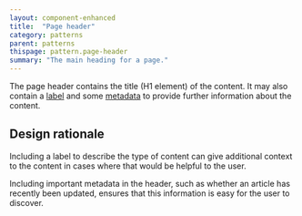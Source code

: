```yaml
---
layout: component-enhanced
title:  "Page header"
category: patterns
parent: patterns
thispage: pattern.page-header
summary: "The main heading for a page."
---
```


The page header contains the title (H1 element) of the content. It may also contain a [label](#) and some [metadata](/components/page-metadata) to provide further information about the content.

## Design rationale

Including a label to describe the type of content can give additional context to the content in cases where that would be helpful to the user.

Including important metadata in the header, such as whether an article has recently been updated, ensures that this information is easy for the user to discover.
